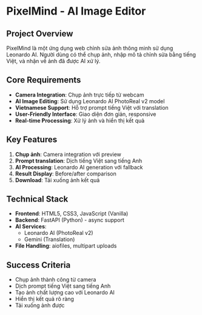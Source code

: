 # PixelMind - AI Image Editor

## Project Overview
PixelMind là một ứng dụng web chỉnh sửa ảnh thông minh sử dụng Leonardo AI. Người dùng có thể chụp ảnh, nhập mô tả chỉnh sửa bằng tiếng Việt, và nhận về ảnh đã được AI xử lý.

## Core Requirements
- **Camera Integration**: Chụp ảnh trực tiếp từ webcam
- **AI Image Editing**: Sử dụng Leonardo AI PhotoReal v2 model
- **Vietnamese Support**: Hỗ trợ prompt tiếng Việt với translation
- **User-Friendly Interface**: Giao diện đơn giản, responsive
- **Real-time Processing**: Xử lý ảnh và hiển thị kết quả

## Key Features
1. **Chụp ảnh**: Camera integration với preview
2. **Prompt translation**: Dịch tiếng Việt sang tiếng Anh
3. **AI Processing**: Leonardo AI generation với fallback
4. **Result Display**: Before/after comparison
5. **Download**: Tải xuống ảnh kết quả

## Technical Stack
- **Frontend**: HTML5, CSS3, JavaScript (Vanilla)
- **Backend**: FastAPI (Python) - async support
- **AI Services**: 
  - Leonardo AI (PhotoReal v2)
  - Gemini (Translation)
- **File Handling**: aiofiles, multipart uploads

## Success Criteria
- Chụp ảnh thành công từ camera
- Dịch prompt tiếng Việt sang tiếng Anh
- Tạo ảnh chất lượng cao với Leonardo AI
- Hiển thị kết quả rõ ràng
- Tải xuống ảnh được
